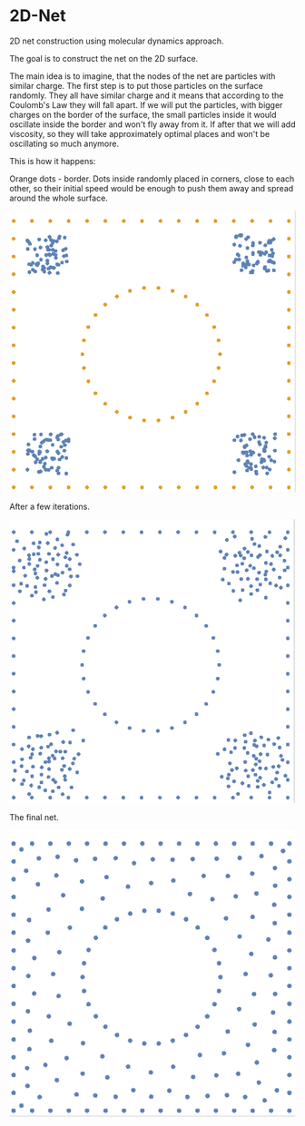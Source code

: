 # 2D-Net
2D net construction using molecular dynamics approach.

The goal is to construct the net on the 2D surface.

The main idea is to imagine, that the nodes of the net are particles with similar charge. The first step is to put those particles on the surface randomly. They all have similar charge and it means that according to the Coulomb's Law they will fall apart. If we will put the particles, with bigger charges on the border of the surface, the small particles inside it would oscillate inside the border and won't fly away from it. If after that we will add viscosity, so they will take approximately optimal places and won't be oscillating so much anymore.

This is how it happens:

Orange dots - border. Dots inside randomly placed in corners, close to each other, so their initial speed would be enough to push them away and spread around the whole surface.


![alt text](https://github.com/EkaterinaO/2D-Net/blob/master/img/step1.png)


After a few iterations. 

![alt text](https://github.com/EkaterinaO/2D-Net/blob/master/img/step2.png)


The final net. 

![alt text](https://github.com/EkaterinaO/2D-Net/blob/master/img/step3.png)

